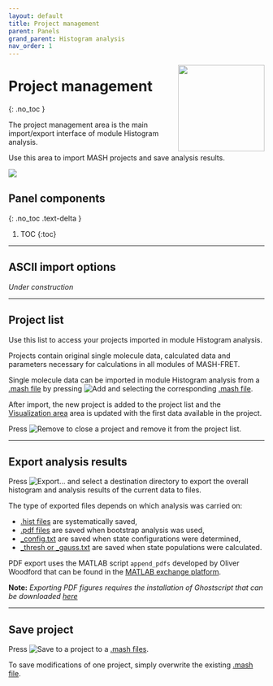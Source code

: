 ```yaml
---
layout: default
title: Project management
parent: Panels
grand_parent: Histogram analysis
nav_order: 1
---
```


<img src="../../assets/images/logos/logo-histogram-analysis_400px.png" width="170" style="float:right; margin-left: 15px;"/>

# Project management
{: .no_toc }

The project management area is the main import/export interface of module Histogram analysis.

Use this area to import MASH projects and save analysis results.

<a class="plain" href="../../assets/images/gui/HA-area-project-management.png"><img src="../../assets/images/gui/HA-area-project-management.png" style="max-width: 186px;"/></a>

## Panel components
{: .no_toc .text-delta }

1. TOC
{:toc}


---

## ASCII import options

*Under construction*


---

## Project list

Use this list to access your projects imported in module Histogram analysis.

Projects contain original single molecule data, calculated data and parameters necessary for calculations in all modules of MASH-FRET.

Single molecule data can be imported in module Histogram analysis from a 
[.mash file](../../output-files/mash-mash-project.html) by pressing 
![Add](../../assets/images/gui/HA-but-add.png "Add") and selecting the corresponding 
[.mash file](../../output-files/mash-mash-project.html "Add").

After import, the new project is added to the project list and the 
[Visualization area](panel-visualization-area.html) area is updated with the first data available in the project.

Press 
![Remove](../../assets/images/gui/HA-but-remove.png "Remove") to close a project and remove it from the project list.


---

## Export analysis results

Press 
![Export...](../../assets/images/gui/HA-but-export3p.png "Export...") and select a destination directory to export the overall histogram and analysis results of the current data to files.

The type of exported files depends on which analysis was carried on: 

* [.hist files](../../output-files/hist-histograms.html) are systematically saved, 
* [.pdf files](../../output-files/pdf-histogram-analysis-figures.html) are saved when bootstrap analysis was used, 
* [_config.txt](../../output-files/txt-histogram-state-configurations.html) are saved when state configurations were determined, 
* [_thresh or _gauss.txt](../../output-files/txt-histogram-state-populations.html) are saved when state populations were calculated.

PDF export uses the MATLAB script `append_pdfs` developed by Oliver Woodford that can be found in the 
[MATLAB exchange platform](https://www.mathworks.com/matlabcentral/fileexchange/31215-append_pdfs).

**Note:** *Exporting PDF figures requires the installation of Ghostscript that can be downloaded 
[here](https://www.ghostscript.com/)*


---

## Save project

Press 
![Save](../../assets/images/gui/HA-but-save.png "Save") to a project to a
[.mash files](../../output-files/mash-mash-project.html).

To save modifications of one project, simply overwrite the existing 
[.mash file](../../output-files/mash-mash-project.html).


